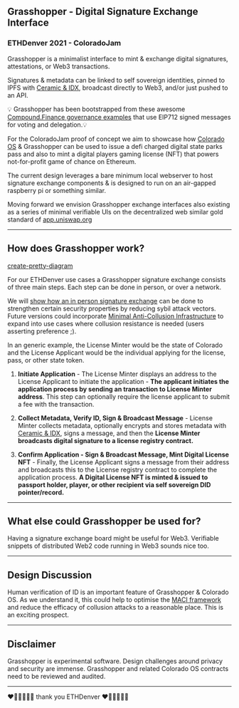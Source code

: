 ## Grasshopper - Digital Signature Exchange Interface 
### ETHDenver 2021  - ColoradoJam
Grasshopper is a minimalist interface to mint & exchange digital signatures,  attestations, or Web3 transactions.  

Signatures & metadata can be linked to self sovereign identities, pinned to IPFS with [Ceramic & IDX](https://blog.ceramic.network/building-with-decentralized-identity-on-idx-and-ceramic/), broadcast directly to Web3, and/or just pushed to an API.

💡 Grasshopper has been bootstrapped from these awesome [Compound.Finance governance examples](https://github.com/compound-developers/compound-governance-examples) that use EIP712 signed messages for voting and delegation.💡 

For the ColoradoJam proof of concept we aim to showcase how [Colorado OS](https://github.com/Colorado-OS/eth-contracts) & Grasshopper can be used to issue a defi charged digital state parks pass and also to mint a digital players gaming license (NFT) that powers not-for-profit game of chance on Ethereum.  

The current design leverages a bare minimum local webserver to host signature exchange components & is designed to run on an air-gapped raspberry pi or something similar. 

Moving forward we envision Grasshopper exchange interfaces also existing as a series of minimal verifiable UIs on the decentralized web similar gold standard of [app.uniswap.org](https://uniswap.org/blog/ipfs-uniswap-interface/)      
___
## How does Grasshopper work? 
[create-pretty-diagram](diagram-here)

For our ETHDenver use cases a Grasshopper signature exchange consists of three main steps. Each step can be done in person, or over a network. 

We will [show how an in person signature exchange](https://docs.google.com/document/d/1682GssIrPVFe08DNPi27LB7IkAwc_gUz1Rpt8Y2dJkQ/edit) can be done to strengthen certain security properties by reducing sybil attack vectors. Future versions could incorporate [Minimal Anti-Collusion Infrastructure](https://github.com/appliedzkp/maci) to expand into use cases where collusion resistance is needed (users asserting preference ;).  

In an generic example, the License Minter would be the state of Colorado and the License Applicant would be the individual applying for the license, pass, or other state token.  

1) **Initiate Application** - The License Minter displays an address to the License Applicant to initiate the application - **The applicant initiates the application process by sending an transaction to License Minter address**. This step can optionally require the license applicant to submit a fee with the transaction. 

2) **Collect Metadata, Verify ID, Sign & Broadcast Message** - License Minter collects metadata, optionally encrypts and stores metadata with [Ceramic & IDX](https://blog.ceramic.network/building-with-decentralized-identity-on-idx-and-ceramic/), signs a message, and then the **License Minter broadcasts digital signature to a license registry contract.**

3) **Confirm Application - Sign & Broadcast Message, Mint Digital License NFT** - Finally, the License Applicant signs a message from their address and broadcasts this to the License registry contract to complete the application process. **A Digital License NFT is minted & issued to passport holder, player, or other recipient via self sovereign DID pointer/record.** 

---
## What else could Grasshopper be used for?
Having a signature exchange board might be useful for Web3. Verifiable snippets of distributed Web2 code running in Web3 sounds nice too.  
___
## Design Discussion 
Human verification of ID is an important feature of Grasshopper & Colorado OS. As we understand it, this could help to optimise the [MACI framework](https://github.com/appliedzkp/maci) and reduce the efficacy of collusion attacks to a reasonable place. This is an exciting prospect.   
___
## Disclaimer
Grasshopper is experimental software. Design challenges around privacy and security are immense. Grasshopper and related Colorado OS contracts need to be reviewed and audited. 

---

 ❤️🧡💛💚💙💜  thank you ETHDenver  ❤️🧡💛💚💙💜



